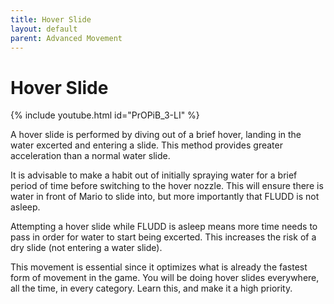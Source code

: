 ```yaml
---
title: Hover Slide
layout: default
parent: Advanced Movement
---
```


# Hover Slide

{% include youtube.html id="PrOPiB_3-LI" %}

A hover slide is performed by diving out of a brief hover, landing in the water excerted and entering a slide. This method provides greater acceleration than a normal water slide. 

It is advisable to make a habit out of initially spraying water for a brief period of time before switching to the hover nozzle. This will ensure there is water in front of Mario to slide into, but more importantly that FLUDD is not asleep. 

Attempting a hover slide while FLUDD is asleep means more time needs to pass in order for water to start being excerted. This increases the risk of a dry slide (not entering a water slide).

This movement is essential since it optimizes what is already the fastest form of movement in the game. You will be doing hover slides everywhere, all the time, in every category. Learn this, and make it a high priority.